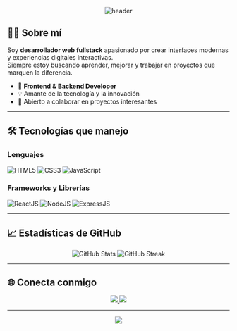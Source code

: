 <!-- Encabezado con un banner -->
<p align="center">
  <img src="https://capsule-render.vercel.app/api?type=waving&color=0:00c6ff,100:0072ff&height=200&section=header&text=Hola!%20Soy%20Manuel%20Torres&fontSize=40&fontColor=ffffff&animation=twinkling" alt="header" />
</p>

## 👨‍💻 Sobre mí

Soy **desarrollador web fullstack** apasionado por crear interfaces modernas y experiencias digitales interactivas.  
Siempre estoy buscando aprender, mejorar y trabajar en proyectos que marquen la diferencia.

- 🚀 **Frontend & Backend Developer**
- 💡 Amante de la tecnología y la innovación
- 🤝 Abierto a colaborar en proyectos interesantes

---

## 🛠️ Tecnologías que manejo

### Lenguajes
![HTML5](https://img.shields.io/badge/HTML5-E34F26?style=for-the-badge&logo=html5&logoColor=white)
![CSS3](https://img.shields.io/badge/CSS3-1572B6?style=for-the-badge&logo=css3&logoColor=white)
![JavaScript](https://img.shields.io/badge/JavaScript-F7DF1E?style=for-the-badge&logo=javascript&logoColor=black)

### Frameworks y Librerías
![ReactJS](https://img.shields.io/badge/React-20232A?style=for-the-badge&logo=react&logoColor=61DAFB)
![NodeJS](https://img.shields.io/badge/Node.js-43853D?style=for-the-badge&logo=node.js&logoColor=white)
![ExpressJS](https://img.shields.io/badge/Express.js-404D59?style=for-the-badge)

---

## 📈 Estadísticas de GitHub
<p align="center">
  <img src="https://github-readme-stats.vercel.app/api?username=manueltorrespro&show_icons=true&theme=tokyonight" alt="GitHub Stats" />
  <img src="https://github-readme-streak-stats.herokuapp.com/?user=manueltorrespro&theme=tokyonight" alt="GitHub Streak" />
</p>

---

## 🌐 Conecta conmigo
<p align="center">
  <a href="https://www.instagram.com/manueltorres._/?igsh=MW5mazc0ejVhMjJq&utm_source=qr">
    <img src="https://img.shields.io/badge/Instagram-E4405F?style=for-the-badge&logo=instagram&logoColor=white" />
  </a>
  <a href="https://www.linkedin.com/in/manueltorrespro/">
    <img src="https://img.shields.io/badge/LinkedIn-0077B5?style=for-the-badge&logo=linkedin&logoColor=white" />
  </a>
</p>

---

<p align="center">
  <img src="https://capsule-render.vercel.app/api?type=waving&color=0:00c6ff,100:0072ff&height=100&section=footer" />
</p>
